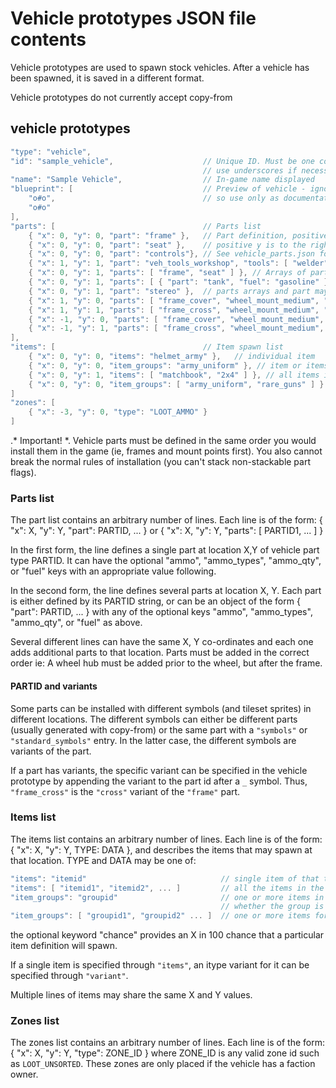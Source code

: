 # Vehicle prototypes JSON file contents

Vehicle prototypes are used to spawn stock vehicles. After a vehicle has been spawned, it is saved in a different format.

Vehicle prototypes do not currently accept copy-from

## vehicle prototypes

```C++
"type": "vehicle",
"id": "sample_vehicle",                    // Unique ID. Must be one continuous word,
                                           // use underscores if necessary.
"name": "Sample Vehicle",                  // In-game name displayed
"blueprint": [                             // Preview of vehicle - ignored by the code,
    "o#o",                                 // so use only as documentation
    "o#o"
],
"parts": [                                 // Parts list
    { "x": 0, "y": 0, "part": "frame" },   // Part definition, positive x direction is up,
    { "x": 0, "y": 0, "part": "seat" },    // positive y is to the right
    { "x": 0, "y": 0, "part": "controls"}, // See vehicle_parts.json for part ids
    { "x": 1, "y": 1, "part": "veh_tools_workshop", "tools": [ "welder" ] },  // spawn attached tools
    { "x": 0, "y": 1, "parts": [ "frame", "seat" ] }, // Arrays of parts on the same space
    { "x": 0, "y": 1, "parts": [ { "part": "tank", "fuel": "gasoline" }, "battery_car" ] },
    { "x": 0, "y": 1, "part": "stereo" },  // parts arrays and part may be mixed on the same space
    { "x": 1, "y": 0, "parts": [ "frame_cover", "wheel_mount_medium", "wheel" ] },
    { "x": 1, "y": 1, "parts": [ "frame_cross", "wheel_mount_medium", "wheel" ] },
    { "x": -1, "y": 0, "parts": [ "frame_cover", "wheel_mount_medium", "wheel" ] },
    { "x": -1, "y": 1, "parts": [ "frame_cross", "wheel_mount_medium", "wheel" ] }
],
"items": [                                 // Item spawn list
    { "x": 0, "y": 0, "items": "helmet_army" },   // individual item
    { "x": 0, "y": 0, "item_groups": "army_uniform" }, // item or items from an item_group
    { "x": 0, "y": 1, "items": [ "matchbook", "2x4" ] }, // all items in the list spawn
    { "x": 0, "y": 0, "item_groups": [ "army_uniform", "rare_guns" ] } all item_groups are processed
]
"zones": [
    { "x": -3, "y": 0, "type": "LOOT_AMMO" }
]
```

.* Important! *. Vehicle parts must be defined in the same order you would install them in the game (ie, frames and mount points first).  You also cannot break the normal rules of installation (you can't stack non-stackable part flags).

### Parts list
The part list contains an arbitrary number of lines. Each line is of the form:
    { "x": X, "y": Y, "part": PARTID, ... }
or
    { "x": X, "y": Y, "parts": [ PARTID1, ... ] }

In the first form, the line defines a single part at location X,Y of vehicle part type PARTID. It can have the optional "ammo", "ammo_types", "ammo_qty", or "fuel" keys with an appropriate value following.

In the second form, the line defines several parts at location X, Y. Each part is either defined by its PARTID string, or can be an object of the form
    { "part": PARTID, ... }
with any of the optional keys  "ammo", "ammo_types", "ammo_qty", or "fuel" as above.

Several different lines can have the same X, Y co-ordinates and each one adds additional parts to that location. Parts must be added in the correct order ie: A wheel hub must be added prior to the wheel, but after the frame.

#### PARTID and variants
Some parts can be installed with different symbols (and tileset sprites) in different locations.  The different symbols can either be different parts (usually generated with copy-from) or the same part with a `"symbols"` or `"standard_symbols"` entry.  In the latter case, the different symbols are variants of the part.

If a part has variants, the specific variant can be specified in the vehicle prototype by appending the variant to the part id after a `_` symbol.  Thus, `"frame_cross"` is the `"cross"` variant of the `"frame"` part.

### Items list
The items list contains an arbitrary number of lines. Each line is of the form:
    { "x": X, "y": Y, TYPE: DATA },
and describes the items that may spawn at that location.
TYPE and DATA may be one of:
```C++
"items": "itemid"                              // single item of that type
"items": [ "itemid1", "itemid2", ... ]         // all the items in the array
"item_groups": "groupid"                       // one or more items in the group, depending on
                                               // whether the group is a collection or distribution
"item_groups": [ "groupid1", "groupid2" ... ]  // one or more items for each group
```
the optional keyword "chance" provides an X in 100 chance that a particular item definition will spawn.

If a single item is specified through `"items"`, an itype variant for it can be specified through `"variant"`.

Multiple lines of items may share the same X and Y values.

### Zones list
The zones list contains an arbitrary number of lines. Each line is of the form:
    { "x": X, "y": Y, "type": ZONE_ID }
where ZONE_ID is any valid zone id such as `LOOT_UNSORTED`.
These zones are only placed if the vehicle has a faction owner.
